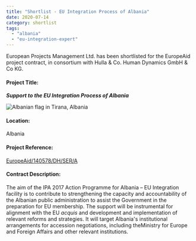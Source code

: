 ```yaml
---
title: "Shortlist - EU Integration Process of Albania"
date: 2020-07-14
category: shortlist
tags: 
  - "albania"
  - "eu-integration-expert"
---
```


European Projects Management Ltd. has been shortlisted for the EuropeAid project contract, in consortium with Hulla & Co. Human Dynamics GmbH & Co KG.

#### Project Title:

**_**Support to the EU Integration Process of Albania**_**

![Albanian flag in Tirana, Albania](images/albanian-2798884_1920-e1593677606198-1024x491.jpg)

#### Location:

Albania

#### Project Reference:

[EuropeAid/140578/DH/SER/A](https://webgate.ec.europa.eu/europeaid/online-services/index.cfm?ADSSChck=1576153472608&do=publi.detPUB&searchtype=AS&zgeo=35357&aoet=36539&ccnt=7573877&debpub=&orderby=upd&orderbyad=Desc&nbPubliList=15&page=1&aoref=140578)

#### **Contract Description:**

The aim of the IPA 2017 Action Programme for Albania – EU Integration facility is to contribute to strengthening the capacity and accountability of the Albanian public administration to assist the Government in the preparation for EU membership. The support will be instrumental for alignment with the EU _acquis_ and development and implementation of relevant reforms and strategies. It will target Albania's institutional arrangements for accession negotiations, including theMinistry for Europe and Foreign Affairs and other relevant institutions.
